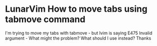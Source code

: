 
# LunarVim How to move tabs using tabmove command

I'm trying to move my tabs with tabmove - but lvim is saying E475 Invalid argument -
What might the problem? What should I use instead?
Thanks

        